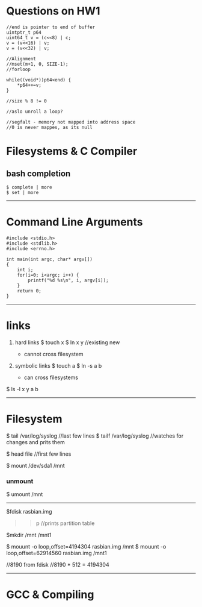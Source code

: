 # Questions on HW1


	//end is pointer to end of buffer
	uintptr_t p64 
	uint64_t v = (c<<8) | c;
	v = (v<<16) | v;
	v = (v<<32) | v;

	//Alignment
	//mset(m+1, 0, SIZE-1);
	//forloop

	while((void*))p64<end) {
		*p64++=v;
	}

	//size % 8 != 0

	//aslo unroll a loop?

	//segfalt - memory not mapped into address space
	//0 is never mappes, as its null

# Filesystems & C Compiler

## bash completion
`$ complete | more`   
`$ set | more`

----

# Command Line Arguments

	#include <stdio.h>
	#include <stdlib.h>
	#include <errno.h>

	int main(int argc, char* argv[])
	{
		int i;
		for(i=0; i<argc; i++) {
			printf("%d %s\n", i, argv[i]);
		}
		return 0;
	}

---
# links

1. hard links
	$ touch x
	$ ln x y
	//existing new
	- cannot cross filesystem

2. symbolic links
	$ touch a
	$ ln -s a b
	- can cross filesystems

$ ls -l x y a b

----
# Filesystem

$ tail /var/log/syslog //last few lines
$ tailf /var/log/syslog //watches for changes and prits them

$ head file //first few lines

$ mount /dev/sda1 /mnt
### unmount
$ umount /mnt

----
$fdisk rasbian.img
>> p //prints partition table

$mkdir /mnt /mnt1

$ mouunt -o loop,offset=4194304 rasbian.img /mnt
$ mouunt -o loop,offset=62914560 rasbian.img /mnt1

//8190 from fdisk
//8190 * 512 = 4194304

----
# GCC & Compiling



